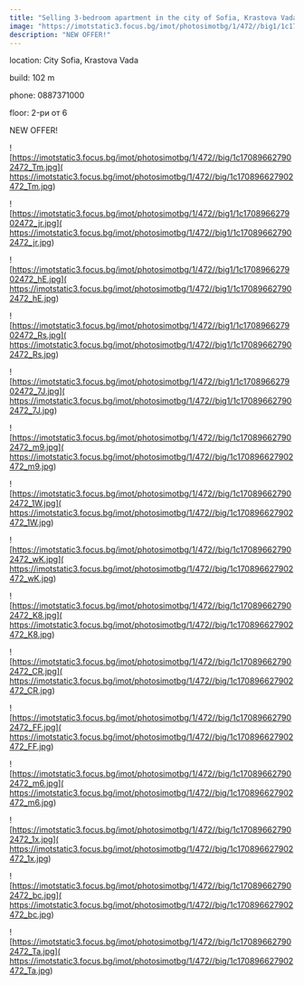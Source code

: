 ```yaml
---
title: "Selling 3-bedroom apartment in the city of Sofia, Krastova Vada - 102 sq.m / 280000 EUR "
image: "https://imotstatic3.focus.bg/imot/photosimotbg/1/472//big1/1c170896627902472_Du.jpg"
description: "NEW OFFER!"
---
```


location: City Sofia, Krastova Vada

build: 102 m

phone: 0887371000

floor: 2-ри от 6

NEW OFFER!


![https://imotstatic3.focus.bg/imot/photosimotbg/1/472//big/1c170896627902472_Tm.jpg]( https://imotstatic3.focus.bg/imot/photosimotbg/1/472//big/1c170896627902472_Tm.jpg)


![https://imotstatic3.focus.bg/imot/photosimotbg/1/472//big1/1c170896627902472_jr.jpg]( https://imotstatic3.focus.bg/imot/photosimotbg/1/472//big1/1c170896627902472_jr.jpg)


![https://imotstatic3.focus.bg/imot/photosimotbg/1/472//big1/1c170896627902472_hE.jpg]( https://imotstatic3.focus.bg/imot/photosimotbg/1/472//big1/1c170896627902472_hE.jpg)


![https://imotstatic3.focus.bg/imot/photosimotbg/1/472//big1/1c170896627902472_Rs.jpg]( https://imotstatic3.focus.bg/imot/photosimotbg/1/472//big1/1c170896627902472_Rs.jpg)


![https://imotstatic3.focus.bg/imot/photosimotbg/1/472//big1/1c170896627902472_7J.jpg]( https://imotstatic3.focus.bg/imot/photosimotbg/1/472//big1/1c170896627902472_7J.jpg)


![https://imotstatic3.focus.bg/imot/photosimotbg/1/472//big/1c170896627902472_m9.jpg]( https://imotstatic3.focus.bg/imot/photosimotbg/1/472//big/1c170896627902472_m9.jpg)


![https://imotstatic3.focus.bg/imot/photosimotbg/1/472//big/1c170896627902472_1W.jpg]( https://imotstatic3.focus.bg/imot/photosimotbg/1/472//big/1c170896627902472_1W.jpg)


![https://imotstatic3.focus.bg/imot/photosimotbg/1/472//big/1c170896627902472_wK.jpg]( https://imotstatic3.focus.bg/imot/photosimotbg/1/472//big/1c170896627902472_wK.jpg)


![https://imotstatic3.focus.bg/imot/photosimotbg/1/472//big/1c170896627902472_K8.jpg]( https://imotstatic3.focus.bg/imot/photosimotbg/1/472//big/1c170896627902472_K8.jpg)


![https://imotstatic3.focus.bg/imot/photosimotbg/1/472//big/1c170896627902472_CR.jpg]( https://imotstatic3.focus.bg/imot/photosimotbg/1/472//big/1c170896627902472_CR.jpg)


![https://imotstatic3.focus.bg/imot/photosimotbg/1/472//big/1c170896627902472_FF.jpg]( https://imotstatic3.focus.bg/imot/photosimotbg/1/472//big/1c170896627902472_FF.jpg)


![https://imotstatic3.focus.bg/imot/photosimotbg/1/472//big/1c170896627902472_m6.jpg]( https://imotstatic3.focus.bg/imot/photosimotbg/1/472//big/1c170896627902472_m6.jpg)


![https://imotstatic3.focus.bg/imot/photosimotbg/1/472//big/1c170896627902472_1x.jpg]( https://imotstatic3.focus.bg/imot/photosimotbg/1/472//big/1c170896627902472_1x.jpg)


![https://imotstatic3.focus.bg/imot/photosimotbg/1/472//big/1c170896627902472_bc.jpg]( https://imotstatic3.focus.bg/imot/photosimotbg/1/472//big/1c170896627902472_bc.jpg)


![https://imotstatic3.focus.bg/imot/photosimotbg/1/472//big/1c170896627902472_Ta.jpg]( https://imotstatic3.focus.bg/imot/photosimotbg/1/472//big/1c170896627902472_Ta.jpg)


